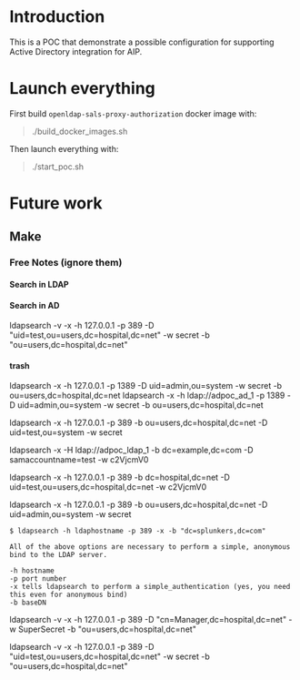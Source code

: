 
# Introduction

This is a POC that demonstrate a possible configuration for supporting Active Directory integration for AIP.




# Launch everything

First build `openldap-sals-proxy-authorization` docker image with:

>   ./build_docker_images.sh

Then launch everything with:

>   ./start_poc.sh

# Future work

## Make

### Free Notes (ignore them)

#### Search in LDAP

#### Search in AD

ldapsearch -v -x -h 127.0.0.1 -p 389 -D "uid=test,ou=users,dc=hospital,dc=net" -w secret -b "ou=users,dc=hospital,dc=net"

#### trash
ldapsearch -x -h 127.0.0.1 -p 1389 -D uid=admin,ou=system -w secret -b ou=users,dc=hospital,dc=net
ldapsearch -x -h ldap://adpoc_ad_1 -p 1389 -D uid=admin,ou=system -w secret -b ou=users,dc=hospital,dc=net


ldapsearch -x -h 127.0.0.1 -p 389 -b ou=users,dc=hospital,dc=net  -D uid=test,ou=system -w secret


ldapsearch -x -H ldap://adpoc_ldap_1 -b dc=example,dc=com -D samaccountname=test -w c2VjcmV0


ldapsearch -x -h 127.0.0.1 -p 389 -b dc=hospital,dc=net -D uid=test,ou=users,dc=hospital,dc=net -w c2VjcmV0

ldapsearch -x -h 127.0.0.1 -p 389 -b ou=users,dc=hospital,dc=net -D uid=admin,ou=system  -w secret


```
$ ldapsearch -h ldaphostname -p 389 -x -b "dc=splunkers,dc=com"

All of the above options are necessary to perform a simple, anonymous bind to the LDAP server.

-h hostname
-p port number
-x tells ldapsearch to perform a simple_authentication (yes, you need this even for anonymous bind)
-b baseDN
```


 ldapsearch -v -x -h 127.0.0.1 -p 389 -D "cn=Manager,dc=hospital,dc=net" -w SuperSecret -b "ou=users,dc=hospital,dc=net"

ldapsearch -v -x -h 127.0.0.1 -p 389 -D "uid=test,ou=users,dc=hospital,dc=net" -w secret -b "ou=users,dc=hospital,dc=net"
